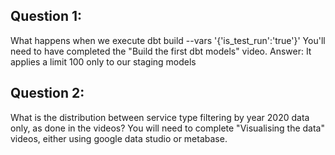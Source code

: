 ## Question 1:
What happens when we execute dbt build --vars '{'is_test_run':'true'}' You'll need to have completed the "Build the first dbt models" video.
Answer: It applies a limit 100 only to our staging models


## Question 2:
What is the distribution between service type filtering by year 2020 data only, as done in the videos? You will need to complete "Visualising the data" videos, either using google data studio or metabase.

